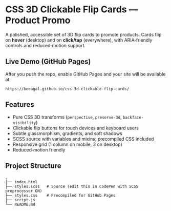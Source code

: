 # CSS 3D Clickable Flip Cards — Product Promo

A polished, accessible set of 3D flip cards to promote products. Cards flip on **hover** (desktop) and on **click/tap** (everywhere), with ARIA‑friendly controls and reduced‑motion support.

## Live Demo (GitHub Pages)
After you push the repo, enable GitHub Pages and your site will be available at:

```
https://beeagal.github.io/css-3d-clickable-flip-cards/
```

## Features
- Pure CSS 3D transforms (`perspective`, `preserve-3d`, `backface-visibility`)
- Clickable flip buttons for touch devices and keyboard users
- Subtle glassmorphism, gradients, and soft shadows
- SCSS source with variables and mixins; precompiled CSS included
- Responsive grid (1 column on mobile, 3 on desktop)
- Reduced‑motion friendly

## Project Structure
```
.
├── index.html
├── styles.scss   # Source (edit this in CodePen with SCSS preprocessor ON)
├── styles.css    # Precompiled for GitHub Pages
├── script.js
└── README.md
```

